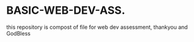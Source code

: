# BASIC-WEB-DEV-ASS.
this repository is compost of file for web dev assessment, thankyou and GodBless

